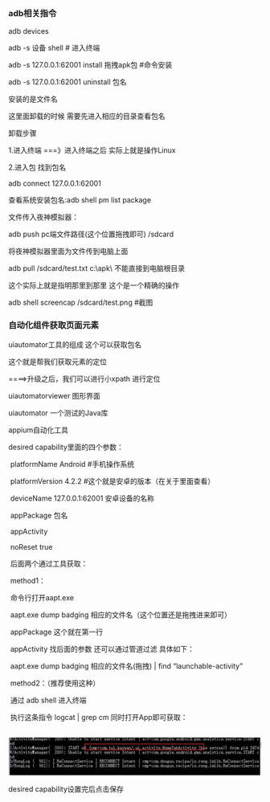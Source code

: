 ```App数据抓取

```

### adb相关指令

adb  devices

adb         -s 设备 shell  # 进入终端

adb -s  127.0.0.1:62001 install 拖拽apk包  #命令安装

adb -s  127.0.0.1:62001 uninstall 包名  

安装的是文件名

这里面卸载的时候  需要先进入相应的目录查看包名

 

卸载步骤

1.进入终端 ===》进入终端之后  实际上就是操作Linux

2.进入包 找到包名

adb connect 127.0.0.1:62001

 

查看系统安装包名:adb shell pm list package

 

文件传入夜神模拟器：

adb  push pc端文件路径(这个位置拖拽即可)  /sdcard

 

将夜神模拟器里面为文件传到电脑上面

adb pull  /sdcard/test.txt  c:\apk\  不能直接到电脑根目录

这个实际上就是指明那里到那里   这个是一个精确的操作

 

adb shell screencap  /sdcard/test.png  #截图

 

### 自动化组件获取页面元素

uiautomator工具的组成  这个可以获取包名

 

这个就是帮我们获取元素的定位

====>升级之后，我们可以进行小xpath 进行定位

 

uiautomatorviewer   图形界面

uiautomator  一个测试的Java库

 

appium自动化工具

desired capability里面的四个参数：

​       platformName      Android #手机操作系统

​       platformVersion            4.2.2       #这个就是安卓的版本（在关于里面查看）

​       deviceName                  127.0.0.1:62001      安卓设备的名称

​       appPackage                   包名

​       appActivity

​       noReset                        true         

 

​       后面两个通过工具获取：

​       method1：

​              命令行打开aapt.exe 

​              aapt.exe dump badging 相应的文件名（这个位置还是拖拽进来即可）

​              appPackage     这个就在第一行

​              appActivity  找后面的参数  还可以通过管道过滤 具体如下：

​              aapt.exe dump badging 相应的文件名(拖拽)  |  find “launchable-activity”

​       method2：（推荐使用这种）

​       通过 adb shell 进入终端

​       执行这条指令 logcat | grep cm  同时打开App即可获取：

​       ![img](https://github.com/dgfwork/mooc_algorithm_python/blob/master/img/clip_image002.jpg)

desired capability设置完后点击保存

```

```

